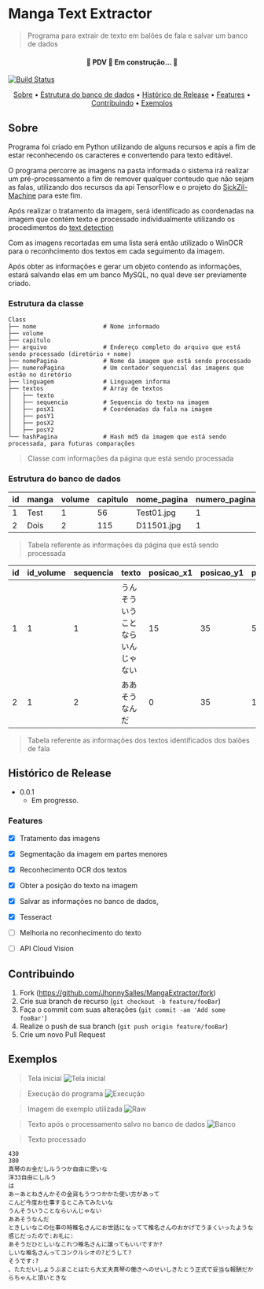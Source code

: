 # Manga Text Extractor
> Programa para extrair de texto em balões de fala e salvar um banco de dados

<h4 align="center"> 
	🚧  PDV 🚀 Em construção...  🚧
</h4>

[![Build Status][travis-image]][travis-url]

<p align="center">
 <a href="#Sobre">Sobre</a> •
 <a href="#Estrutura do banco de dados">Estrutura do banco de dados</a> • 
 <a href="#Histórico-de-Release">Histórico de Release</a> • 
 <a href="#Features">Features</a> • 
 <a href="#Contribuindo">Contribuindo</a> • 
 <a href="#Exemplos">Exemplos</a>
</p>


## Sobre

Programa foi criado em Python utilizando de alguns recursos e apis a fim de estar reconhecendo os caracteres e convertendo para texto editável.

O programa percorre as imagens na pasta informada o sistema irá realizar um pré-processamento a fim de remover qualquer conteudo que não sejam as falas, utilizando dos recursos da api TensorFlow e o projeto do [SickZil-Machine](https://github.com/KUR-creative/SickZil-Machine) para este fim.

Após realizar o tratamento da imagem, será identificado as coordenadas na imagem que contém texto e processado individualmente utilizando os procedimentos do [text detection](https://github.com/qzane/text-detection)

Com as imagens recortadas em uma lista será então utilizado o WinOCR para o reconhcimento dos textos em cada seguimento da imagem.

Após obter as informações e gerar um objeto contendo as informações, estará salvando elas em um banco MySQL, no qual deve ser previamente criado.


### Estrutura da classe
    Class
    ├── nome                   # Nome informado
    ├── volume                 
    ├── capitulo               
    ├── arquivo                # Endereço completo do arquivo que está sendo processado (diretório + nome)
    ├── nomePagina             # Nome da imagem que está sendo processado
    ├── numeroPagina           # Um contador sequencial das imagens que estão no diretório
    ├── linguagem              # Linguagem informa
    ├── textos                 # Array de textos
    │   ├── texto              
    │   ├── sequencia          # Sequencia do texto na imagem
    │   ├── posX1              # Coordenadas da fala na imagem
    │   ├── posY1              
    │   ├── posX2              
    │   ├── posY2              
    └── hashPagina             # Hash md5 da imagem que está sendo processada, para futuras comparações
    
> Classe com informações da página que está sendo processada


### Estrutura do banco de dados

| id | manga | volume | capitulo | nome_pagina | numero_pagina | linguagem | hash_pagina |
| -- | ----- | ------ | -------- | ----------- | ------------- | --------- | ----------- |
|  1 | Test  |      1 |       56 | Test01.jpg  |             1 |        JP | 151515as15  |
|  2 | Dois  |      2 |    115   | D11501.jpg  |             1 |        JP | fdas155151  |

> Tabela referente as informações da página que está sendo processada


| id | id_volume | sequencia | texto                         | posicao_x1 | posicao_y1 | posicao_x2 | posicao_y2 |
| -- | --------- | --------- | ----------------------------- | ---------- | ---------- | ---------- | ---------- |
|  1 |         1 |         1 | うんそういうことならいんじゃない |         15 |         35 |         55 |         35 |
|  2 |         1 |         2 | ああそうなんだ                 |          0 |         35 |       154  |        995 |

> Tabela referente as informações dos textos identificados dos balões de fala


## Histórico de Release

* 0.0.1
    * Em progresso.


### Features

- [X] Tratamento das imagens
- [X] Segmentação da imagem em partes menores
- [X] Reconhecimento OCR dos textos
- [X] Obter a posição do texto na imagem
- [X] Salvar as informações no banco de dados,
- [X] Tesseract
- [ ] Melhoria no reconhecimento do texto
- [ ] API Cloud Vision 


## Contribuindo

1. Fork (<https://github.com/JhonnySalles/MangaExtractor/fork>)
2. Crie sua branch de recurso (`git checkout -b feature/fooBar`)
3. Faça o commit com suas alterações (`git commit -am 'Add some fooBar'`)
4. Realize o push de sua branch (`git push origin feature/fooBar`)
5. Crie um novo Pull Request

<!-- Markdown link & img dfn's -->

[travis-image]: https://img.shields.io/travis/dbader/node-datadog-metrics/master.svg?style=flat-square
[travis-url]: https://travis-ci.org/dbader/node-datadog-metrics
[wiki]: https://github.com/yourname/MangaExtractor/wiki


## Exemplos

> Tela inicial
![Tela inicial](https://raw.githubusercontent.com/JhonnySalles/MangaExtractor/main/example/Main.png)

> Execução do programa
![Execução](https://raw.githubusercontent.com/JhonnySalles/MangaExtractor/main/example/Execution.png)

> Imagem de exemplo utilizada
![Raw](https://raw.githubusercontent.com/JhonnySalles/MangaExtractor/main/example/05_117.jpg)

> Texto após o processamento salvo no banco de dados
![Banco](https://raw.githubusercontent.com/JhonnySalles/MangaExtractor/main/example/Database.png)

> Texto processado

    430
    380
    真琴のお金だしルうつか自由に使いな
    洋33自由にしルう
    は
    あーあとねきんかその金貨もうつつかかた使い方があって
    こんど今度お仕事するとこみてみたいな
    うんそういうことならいんじゃない
    ああそうなんだ
    ときしいなこの仕事の時椎名さんにお世話になってて椎名さんのおかげでうまくいったような感じだったので:お礼に:
    あそうだひとしいなこれつ椎名さんに譲ってもいいですか?
    しいな椎名さんってコンクルシオの?どうして?
    そうです:?
    、たただいしようぶまことはたら大丈夫真琴の働きへのせいしきたとう正式で妥当な報酬だからちゃんと頂いときな
